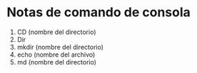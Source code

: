 # Notas de comando de consola
1. CD (nombre del directorio)
2. Dir
3. mkdir (nombre del directorio)
4. echo (nombre del archivo)
5. md (nombre del directorio)